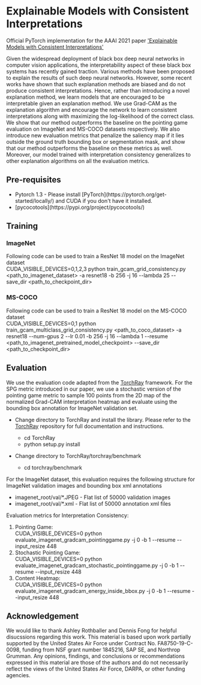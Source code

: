 # Explainable Models with Consistent Interpretations
Official PyTorch implementation for the AAAI 2021 paper ['Explainable Models with Consistent Interpretations'](https://www.aaai.org/AAAI21Papers/AAAI-8236.PillaiV.pdf)

Given the widespread deployment of black box deep neural networks in computer vision applications, the interpretability aspect of these black box systems has recently gained traction. Various methods have been proposed to explain the results of such deep neural networks. However, some recent works have shown that such explanation methods are biased and do not produce consistent interpretations. Hence, rather than introducing a novel explanation method, we learn models that are encouraged to be interpretable given an explanation method. We use Grad-CAM as the explanation algorithm and encourage the network to learn consistent interpretations along with maximizing the log-likelihood of the correct class. We show that our method outperforms the baseline on the pointing game evaluation on ImageNet and MS-COCO datasets respectively. We also introduce new evaluation metrics that penalize the saliency map if it lies outside the ground truth bounding box or segmentation mask, and show that our method outperforms the baseline on these metrics as well. Moreover, our model trained with interpretation consistency generalizes to other explanation algorithms on all the evaluation metrics.

## Pre-requisites
<ul>
   <li>Pytorch 1.3 - Please install [PyTorch](https://pytorch.org/get-started/locally/) and CUDA if you don't have it installed. </li>
   <li>[pycocotools](https://pypi.org/project/pycocotools/)</li>
</ul>

## Training
### ImageNet
Following code can be used to train a ResNet 18 model on the ImageNet dataset <br/>
CUDA_VISIBLE_DEVICES=0,1,2,3 python train_gcam_grid_consistency.py <path_to_imagenet_dataset> -a resnet18 -b 256 -j 16 --lambda 25 --save_dir <path_to_checkpoint_dir> 

### MS-COCO
Following code can be used to train a ResNet 18 model on the MS-COCO dataset <br/>
CUDA_VISIBLE_DEVICES=0,1 python train_gcam_multiclass_grid_consistency.py <path_to_coco_dataset> -a resnet18 --num-gpus 2 --lr 0.01 -b 256 -j 16 --lambda 1 --resume <path_to_imagenet_pretrained_model_checkpoint> --save_dir <path_to_checkpoint_dir>

## Evaluation
We use the evaluation code adapted from the [TorchRay](https://github.com/facebookresearch/TorchRay) framework. For the SPG metric introduced in our paper, we use a stochastic version of the pointing game metric to sample 100 points from the 2D map of the normalized Grad-CAM interpretation heatmap and evaluate using the bounding box annotation for ImageNet validation set.

* Change directory to TorchRay and install the library. Please refer to the [TorchRay](https://github.com/facebookresearch/TorchRay) repository for full documentation and instructions.
    * cd TorchRay
    * python setup.py install

* Change directory to TorchRay/torchray/benchmark
    * cd torchray/benchmark

For the ImageNet dataset, this evaluation requires the following structure for ImageNet validation images and bounding box xml annotations
<ul>
  <li>imagenet_root/val/*.JPEG - Flat list of 50000 validation images</li>
  <li>imagenet_root/val/*.xml - Flat list of 50000 annotation xml files</li>
</ul>

Evaluation metrics for Interpretation Consistency:
<ol>
<li>Pointing Game: <br/>
CUDA_VISIBLE_DEVICES=0 python evaluate_imagenet_gradcam_pointinggame.py <path_to_imagenet_validation_root> -j 0 -b 1 --resume <path_to_model_checkpoint> --input_resize 448
</li> 
<li>Stochastic Pointing Game: <br/>
CUDA_VISIBLE_DEVICES=0 python evaluate_imagenet_gradcam_stochastic_pointinggame.py <path_to_imagenet_validation_root> -j 0 -b 1 --resume <path_to_model_checkpoint> --input_resize 448
</li> 
<li>Content Heatmap: <br/>
CUDA_VISIBLE_DEVICES=0 python evaluate_imagenet_gradcam_energy_inside_bbox.py <path_to_imagenet_validation_root> -j 0 -b 1 --resume <path_to_model_checkpoint> --input_resize 448
</li> 
</ol>



## Acknowledgement
We would like to thank Ashley Rothballer and Dennis Fong for helpful disucssions regarding this work.
This material is based upon work partially supported by the United States Air Force under Contract No. FA8750-19-C-0098, funding from NSF grant number 1845216, SAP SE, and Northrop Grumman. Any opinions, findings, and conclusions or recommendations expressed in this material are those of the authors and do not necessarily reflect the views of the United States Air Force, DARPA, or other funding agencies.

